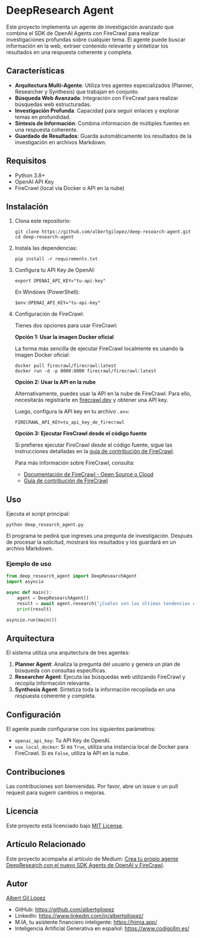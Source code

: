 # DeepResearch Agent

Este proyecto implementa un agente de investigación avanzado que combina el SDK de OpenAI Agents con FireCrawl para realizar investigaciones profundas sobre cualquier tema. El agente puede buscar información en la web, extraer contenido relevante y sintetizar los resultados en una respuesta coherente y completa.

## Características

- **Arquitectura Multi-Agente**: Utiliza tres agentes especializados (Planner, Researcher y Synthesis) que trabajan en conjunto.
- **Búsqueda Web Avanzada**: Integración con FireCrawl para realizar búsquedas web estructuradas.
- **Investigación Profunda**: Capacidad para seguir enlaces y explorar temas en profundidad.
- **Síntesis de Información**: Combina información de múltiples fuentes en una respuesta coherente.
- **Guardado de Resultados**: Guarda automáticamente los resultados de la investigación en archivos Markdown.

## Requisitos

- Python 3.8+
- OpenAI API Key
- FireCrawl (local vía Docker o API en la nube)

## Instalación

1. Clona este repositorio:
   ```
   git clone https://github.com/albertgilopez/deep-research-agent.git
   cd deep-research-agent
   ```

2. Instala las dependencias:
   ```
   pip install -r requirements.txt
   ```

3. Configura tu API Key de OpenAI:
   ```
   export OPENAI_API_KEY="tu-api-key"
   ```
   En Windows (PowerShell):
   ```
   $env:OPENAI_API_KEY="tu-api-key"
   ```

4. Configuración de FireCrawl:

   Tienes dos opciones para usar FireCrawl:

   **Opción 1: Usar la imagen Docker oficial**
   
   La forma más sencilla de ejecutar FireCrawl localmente es usando la imagen Docker oficial:

   ```
   docker pull firecrawl/firecrawl:latest
   docker run -d -p 8000:8000 firecrawl/firecrawl:latest
   ```

   **Opción 2: Usar la API en la nube**
   
   Alternativamente, puedes usar la API en la nube de FireCrawl. Para ello, necesitarás registrarte en [firecrawl.dev](https://firecrawl.dev) y obtener una API key.
   
   Luego, configura la API key en tu archivo `.env`:
   ```
   FIRECRAWL_API_KEY=tu_api_key_de_firecrawl
   ```

   **Opción 3: Ejecutar FireCrawl desde el código fuente**
   
   Si prefieres ejecutar FireCrawl desde el código fuente, sigue las instrucciones detalladas en la [guía de contribución de FireCrawl](https://docs.firecrawl.dev/contributing/guide).

   Para más información sobre FireCrawl, consulta:
   - [Documentación de FireCrawl - Open Source o Cloud](https://docs.firecrawl.dev/contributing/open-source-or-cloud)
   - [Guía de contribución de FireCrawl](https://docs.firecrawl.dev/contributing/guide)

## Uso

Ejecuta el script principal:

```
python deep_research_agent.py
```

El programa te pedirá que ingreses una pregunta de investigación. Después de procesar la solicitud, mostrará los resultados y los guardará en un archivo Markdown.

### Ejemplo de uso

```python
from deep_research_agent import DeepResearchAgent
import asyncio

async def main():
    agent = DeepResearchAgent()
    result = await agent.research("¿Cuáles son las últimas tendencias en inteligencia artificial generativa?")
    print(result)

asyncio.run(main())
```

## Arquitectura

El sistema utiliza una arquitectura de tres agentes:

1. **Planner Agent**: Analiza la pregunta del usuario y genera un plan de búsqueda con consultas específicas.
2. **Researcher Agent**: Ejecuta las búsquedas web utilizando FireCrawl y recopila información relevante.
3. **Synthesis Agent**: Sintetiza toda la información recopilada en una respuesta coherente y completa.

## Configuración

El agente puede configurarse con los siguientes parámetros:

- `openai_api_key`: Tu API Key de OpenAI.
- `use_local_docker`: Si es `True`, utiliza una instancia local de Docker para FireCrawl. Si es `False`, utiliza la API en la nube.

## Contribuciones

Las contribuciones son bienvenidas. Por favor, abre un issue o un pull request para sugerir cambios o mejoras.

## Licencia

Este proyecto está licenciado bajo [MIT License](LICENSE).

## Artículo Relacionado

Este proyecto acompaña al artículo de Medium: [Crea tu propio agente DeepResearch con el nuevo SDK Agents de OpenAI y FireCrawl](https://medium.com/@jddam/crea-tu-propio-agente-deepresearch-con-el-nuevo-sdk-agents-de-openai-y-firecrawl-local-9a05e64539ac).

## Autor

[Albert Gil López](https://github.com/albertgilopez)
- GitHub: https://github.com/albertgilopez
- LinkedIn: https://www.linkedin.com/in/albertgilopez/
- M.IA, tu asistente financiero inteligente: https://himia.app/
- Inteligencia Artificial Generativa en español: https://www.codigollm.es/
